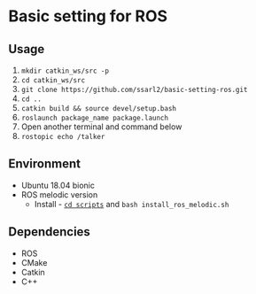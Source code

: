 # Basic setting for ROS

## Usage
1. `mkdir catkin_ws/src -p`
2. `cd catkin_ws/src`
3. `git clone https://github.com/ssarl2/basic-setting-ros.git`
4. `cd ..`
5. `catkin build && source devel/setup.bash`
6. `roslaunch package_name package.launch`
7. Open another terminal and command below
8. `rostopic echo /talker`

## Environment
- Ubuntu 18.04 bionic
- ROS melodic version
  - Install - [`cd scripts`](https://github.com/ssarl2/basic-setting-ros/tree/master/scripts) and `bash install_ros_melodic.sh`

## Dependencies
- ROS
- CMake
- Catkin
- C++
